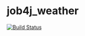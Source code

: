 # job4j_weather

[![Build Status](https://app.travis-ci.com/kalenikov/job4j_weather.svg?branch=master)](https://app.travis-ci.com/kalenikov/job4j_weather)
